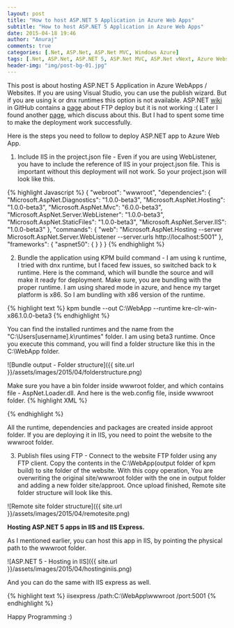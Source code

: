 ```yaml
---
layout: post
title: "How to host ASP.NET 5 Application in Azure Web Apps"
subtitle: "How to host ASP.NET 5 Application in Azure Web Apps"
date: 2015-04-18 19:46
author: "Anuraj"
comments: true
categories: [.Net, ASP.Net, ASP.Net MVC, Windows Azure]
tags: [.Net, ASP.Net, ASP.NET 5, ASP.Net MVC, ASP.Net vNext, Azure Websites, C#, IIS, IIS Express, Windows Azure]
header-img: "img/post-bg-01.jpg"
---
```

This post is about hosting ASP.NET 5 Application in Azure WebApps / Websites. If you are using Visual Studio, you can use the publish wizard. But if you are using k or dnx runtimes this option is not available. ASP.NET [wiki](https://github.com/aspnet/home/wiki) in GitHub contains a [page](https://github.com/aspnet/Home/wiki/FTP-deploy-an-AspNet-vNext-application-to-Microsoft-Azure-websites) about FTP deploy but it is not working :( Later I found another [ page](https://github.com/aspnet/Home/wiki/Deploy-an-AspNet-vNext-application-to-Microsoft-Azure-websites), which discuss about this. But I had to spent some time to make the deployment work successfully.

Here is the steps you need to follow to deploy ASP.NET app to Azure Web App.



1.  Include IIS in the project.json file - Even if you are using WebListener, you have to include the reference of IIS in your project.json file. This is important without this deployment will not work. So your project.json will look like this.

{% highlight Javascript %}
{
    "webroot": "wwwroot",
    "dependencies": {
        "Microsoft.AspNet.Diagnostics": "1.0.0-beta3",
        "Microsoft.AspNet.Hosting": "1.0.0-beta3",
        "Microsoft.AspNet.Mvc": "6.0.0-beta3",
        "Microsoft.AspNet.Server.WebListener": "1.0.0-beta3",
        "Microsoft.AspNet.StaticFiles": "1.0.0-beta3",
        "Microsoft.AspNet.Server.IIS": "1.0.0-beta3"
    },
    "commands": {
        "web": "Microsoft.AspNet.Hosting --server Microsoft.AspNet.Server.WebListener --server.urls http://localhost:5001"
    },
    "frameworks": {
        "aspnet50": { }
    }
}
{% endhighlight %}

2.  Bundle the application using KPM build command - I am using k runtime, I tried with dnx runtime, but I faced few issues, so switched back to k runtime. Here is the command, which will bundle the source and will make it ready for deployment. Make sure, you are bundling with the proper runtime. I am using shared mode in azure, and hence my target platform is x86. So I am bundling with x86 version of the runtime.

{% highlight text %}
kpm bundle --out C:\WebApp --runtime kre-clr-win-x86.1.0.0-beta3
{% endhighlight %}

You can find the installed runtimes and the name from the "C:\Users\[username]\.k\runtimes" folder. I am using beta3 runtime. Once you execute this command, you will find a folder structure like this in the C:\WebApp folder.

![Bundle output - Folder structure]({{ site.url }}/assets/images/2015/04/folderstructure.png)

Make sure you have a bin folder inside wwwroot folder, and which contains file - AspNet.Loader.dll. And here is the web.config file, inside wwwroot folder.
{% highlight XML %}
<?xml version="1.0" encoding="utf-8"?>
<configuration>
  <appSettings>
    <add key="kpm-package-path" value="..\approot\packages" />
    <add key="bootstrapper-version" value="1.0.0-beta3" />
    <add key="runtime-path" value="..\approot\packages" />
    <add key="kre-version" value="1.0.0-beta3" />
    <add key="kre-clr" value="clr" />
    <add key="kre-app-base" value="..\approot\src\MVCApp" />
  </appSettings>
</configuration>
{% endhighlight %}

All the runtime, dependencies and packages are created inside approot folder. If you are deploying it in IIS, you need to point the website to the wwwroot folder.

3.  Publish files using FTP - Connect to the website FTP folder using any FTP client. Copy the contents in the C:\WebApp(output folder of kpm build) to site folder of the website. With this copy operation, You are overwriting the original site/wwwroot folder with the one in output folder and adding a new folder site/approot. Once upload finished, Remote site folder structure will look like this.

![Remote site folder structure]({{ site.url }}/assets/images/2015/04/remotesite.png)


**Hosting ASP.NET 5 apps in IIS and IIS Express.**

As I mentioned earlier, you can host this app in IIS, by pointing the physical path to the wwwroot folder.

![ASP.NET 5 - Hosting in IIS]({{ site.url }}/assets/images/2015/04/hostinginiis.png)

And you can do the same with IIS express as well.

{% highlight text %}
iisexpress /path:C:\WebApp\wwwroot /port:5001
{% endhighlight %}

Happy Programming :)
